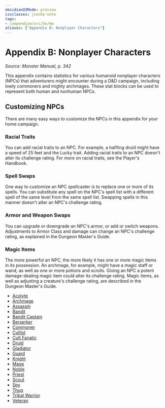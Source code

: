 ```yaml
---
obsidianUIMode: preview
cssclasses: json5e-note
tags:
- compendium/src/5e/mm
aliases: ["Appendix B: Nonplayer Characters"]
---
```

# Appendix B: Nonplayer Characters
*Source: Monster Manual, p. 342* 

This appendix contains statistics for various humanoid nonplayer characters (NPCs) that adventurers might encounter during a D&D campaign, including lowly commoners and mighty archmages. These stat blocks can be used to represent both human and nonhuman NPCs.

## Customizing NPCs

There are many easy ways to customize the NPCs in this appendix for your home campaign.

### Racial Traits

You can add racial traits to an NPC. For example, a halfling druid might have a speed of 25 feet and the Lucky trait. Adding racial traits to an NPC doesn't alter its challenge rating. For more on racial traits, see the Player's Handbook.

### Spell Swaps

One way to customize an NPC spellcaster is to replace one or more of its spells. You can substitute any spell on the NPC's spell list with a different spell of the same level from the same spell list. Swapping spells in this manner doesn't alter an NPC's challenge rating.

### Armor and Weapon Swaps

You can upgrade or downgrade an NPC's armor, or add or switch weapons. Adjustments to Armor Class and damage can change an NPC's challenge rating, as explained in the Dungeon Master's Guide.

### Magic Items

The more powerful an NPC, the more likely it has one or more magic items in its possession. An archmage, for example, might have a magic staff or wand, as well as one or more potions and scrolls. Giving an NPC a potent damage-dealing magic item could alter its challenge rating. Magic items, as well as adjusting a creature's challenge rating, are described in the Dungeon Master's Guide.

- [Acolyte](/2-Mechanics/CLI/bestiary/humanoid/acolyte.md)  
- [Archmage](/2-Mechanics/CLI/bestiary/humanoid/archmage.md)  
- [Assassin](/2-Mechanics/CLI/bestiary/humanoid/assassin.md)  
- [Bandit](/2-Mechanics/CLI/bestiary/humanoid/bandit.md)  
- [Bandit Captain](/2-Mechanics/CLI/bestiary/humanoid/bandit-captain.md)  
- [Berserker](/2-Mechanics/CLI/bestiary/humanoid/berserker.md)  
- [Commoner](/2-Mechanics/CLI/bestiary/humanoid/commoner.md)  
- [Cultist](/2-Mechanics/CLI/bestiary/humanoid/cultist.md)  
- [Cult Fanatic](/2-Mechanics/CLI/bestiary/humanoid/cult-fanatic.md)  
- [Druid](/2-Mechanics/CLI/bestiary/humanoid/druid.md)  
- [Gladiator](/2-Mechanics/CLI/bestiary/humanoid/gladiator.md)  
- [Guard](/2-Mechanics/CLI/bestiary/humanoid/guard.md)  
- [Knight](/2-Mechanics/CLI/bestiary/humanoid/knight.md)  
- [Mage](/2-Mechanics/CLI/bestiary/humanoid/mage.md)  
- [Noble](/2-Mechanics/CLI/bestiary/humanoid/noble.md)  
- [Priest](/2-Mechanics/CLI/bestiary/humanoid/priest.md)  
- [Scout](/2-Mechanics/CLI/bestiary/humanoid/scout.md)  
- [Spy](/2-Mechanics/CLI/bestiary/humanoid/spy.md)  
- [Thug](/2-Mechanics/CLI/bestiary/humanoid/thug.md)  
- [Tribal Warrior](/2-Mechanics/CLI/bestiary/humanoid/tribal-warrior.md)  
- [Veteran](/2-Mechanics/CLI/bestiary/humanoid/veteran.md)
